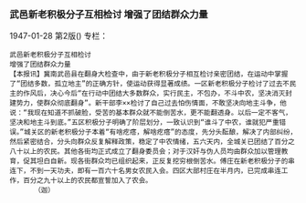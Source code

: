 ### 武邑新老积极分子互相检讨  增强了团结群众力量

1947-01-28
第2版()
专栏：

    武邑新老积极分子互相检讨
    增强了团结群众力量
    【本报讯】冀南武邑县在翻身大检查中，由于新老积极分子相互检讨亲密团结，在运动中掌握了“团结多数，孤立地主”的正确方针，使运动获得显著成绩。一区新老积极分子检讨了过去不民主的作风后，决心今后“在行动中团结大多数群众，实行民主，不包办，不斗中农，坚决消灭封建势力，使群众彻底翻身”。新干部李××检讨了自己过去怕伤情面，不敢坚决向地主斗争，他说：“我现在知道不抓破脸，受苦的基本群众就不能倒苦水，更不能翻透身。以后一定不客气，坚决和地主斗到底。”五区积极分子明确了阶层划分，一致认识到“谁斗了中农，谁就犯严重错误。”城关区的新老积极分子本着“有啥疙瘩，解啥疙瘩”的态度，先分头酝酿，解决了内部纠纷，然后紧密结合，分头向群众反复解释政策，稳定了中农情绪，五六天内，全城关已团结了百分之八十以上的农民。其他各街均正式成立了翻身委员会；对于汉奸与伪人员均由群众加以管理教育，促其坦白自新。现各街群众均已组织起来，正反复挖穷根倒苦水。傅庄在新老积极分子的串连下，不到一天功夫，即有一百六十名男女农民入会。四区大部村庄在半月内，已完成串连工作，百分之九十以上的农民都宣誓加入了农会。
          （迦）
